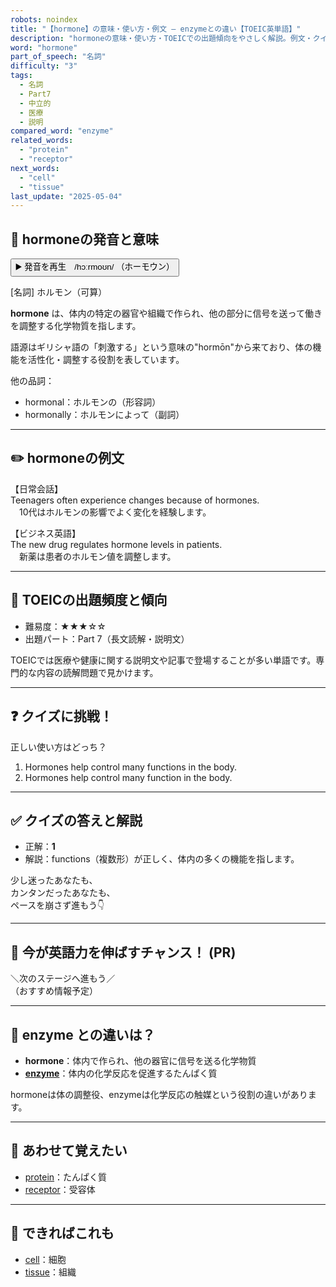 ```yaml
---
robots: noindex
title: "【hormone】の意味・使い方・例文 ― enzymeとの違い【TOEIC英単語】"
description: "hormoneの意味・使い方・TOEICでの出題傾向をやさしく解説。例文・クイズ付きでenzymeとの違いもわかりやすく学べます。"
word: "hormone"
part_of_speech: "名詞"
difficulty: "3"
tags:
  - 名詞
  - Part7
  - 中立的
  - 医療
  - 説明
compared_word: "enzyme"
related_words:
  - "protein"
  - "receptor"
next_words:
  - "cell"
  - "tissue"
last_update: "2025-05-04"
---
```


## 🔰 hormoneの発音と意味

<button class="play-audio" onclick="playTTS('hormone')">
  <span class="play-audio-main">
    ▶️ 発音を再生　/hɔːrmoʊn/
  </span>
  <span class="play-audio-sub">
    （ホーモウン）
  </span>
</button>

[名詞] ホルモン（可算）

**hormone** は、体内の特定の器官や組織で作られ、他の部分に信号を送って働きを調整する化学物質を指します。

語源はギリシャ語の「刺激する」という意味の"hormōn"から来ており、体の機能を活性化・調整する役割を表しています。

他の品詞：  
- hormonal：ホルモンの（形容詞）
- hormonally：ホルモンによって（副詞）

---

## ✏️ hormoneの例文

【日常会話】  
Teenagers often experience changes because of hormones.  
　10代はホルモンの影響でよく変化を経験します。

【ビジネス英語】  
The new drug regulates hormone levels in patients.  
　新薬は患者のホルモン値を調整します。

---

## 🎯 TOEICの出題頻度と傾向

- 難易度：★★★☆☆
- 出題パート：Part 7（長文読解・説明文）

TOEICでは医療や健康に関する説明文や記事で登場することが多い単語です。専門的な内容の読解問題で見かけます。

---

## ❓ クイズに挑戦！

正しい使い方はどっち？

1. Hormones help control many functions in the body.  
2. Hormones help control many function in the body.

---

## ✅ クイズの答えと解説

- 正解：**1**
- 解説：functions（複数形）が正しく、体内の多くの機能を指します。

少し迷ったあなたも、  
カンタンだったあなたも、  
ペースを崩さず進もう👇️

---

## 🚀 今が英語力を伸ばすチャンス！ (PR)

<div class="info-center">
＼次のステージへ進もう／<br>  
（おすすめ情報予定）
</div>

---

## 🤔  enzyme との違いは？

- **hormone**：体内で作られ、他の器官に信号を送る化学物質
- **[enzyme](/word/enzyme/)**：体内の化学反応を促進するたんぱく質

hormoneは体の調整役、enzymeは化学反応の触媒という役割の違いがあります。

---

## 🧩 あわせて覚えたい

- [protein](/word/protein/)：たんぱく質
- [receptor](/word/receptor/)：受容体

---

## 📖 できればこれも

- [cell](/word/cell/)：細胞
- [tissue](/word/tissue/)：組織

<!-- cvid: aid18_bid07 -->
